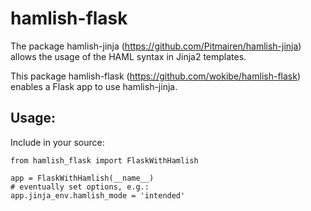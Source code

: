 # hamlish-flask
The package hamlish-jinja (https://github.com/Pitmairen/hamlish-jinja)
allows the usage of the HAML syntax in Jinja2 templates.

This package hamlish-flask (https://github.com/wokibe/hamlish-flask)
enables a Flask app to use hamlish-jinja.

## Usage:
Include in your source:

    from hamlish_flask import FlaskWithHamlish

    app = FlaskWithHamlish(__name__)
    # eventually set options, e.g.:
    app.jinja_env.hamlish_mode = 'intended'
